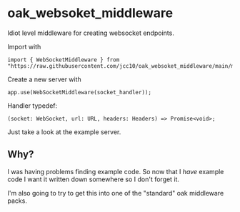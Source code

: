 # oak_websoket_middleware
Idiot level middleware for creating websocket endpoints.

Import with
```
import { WebSocketMiddleware } from "https://raw.githubusercontent.com/jcc10/oak_websoket_middleware/main/mod.ts";
```

Create a new server with
```
app.use(WebSocketMiddleware(socket_handler));
```

Handler typedef:
```
(socket: WebSocket, url: URL, headers: Headers) => Promise<void>;
```

Just take a look at the example server.

## Why?
I was having problems finding example code. So now that I *have* example code I want it written down somewhere so I don't forget it.

I'm also going to try to get this into one of the "standard" oak middleware packs.
